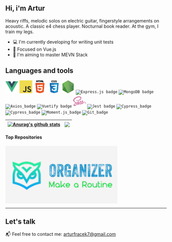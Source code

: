 ## Hi, i'm Artur

Heavy riffs, melodic solos on electric guitar, fingerstyle arrangements on acoustic. A classic e4 chess player. Nocturnal book reader. At the gym, I train my legs.

- 💻 I'm currently developing for writing unit tests
- 📖 Focused on Vue.js
- 🎯 I'm aiming to master MEVN Stack

## Languages and tools

<code><img height="40" src="https://raw.githubusercontent.com/github/explore/80688e429a7d4ef2fca1e82350fe8e3517d3494d/topics/vue/vue.png" title="Vue.js" alt="Vue.js badge"></code>
<code><img height="40" src="https://raw.githubusercontent.com/github/explore/80688e429a7d4ef2fca1e82350fe8e3517d3494d/topics/javascript/javascript.png" title="JavaScript" alt="JavaScript badge"></code>
<code><img height="40" src="https://raw.githubusercontent.com/github/explore/80688e429a7d4ef2fca1e82350fe8e3517d3494d/topics/html/html.png" title="HTML5" alt="HTML5 badge"></code>
<code><img height="40" src="https://raw.githubusercontent.com/github/explore/80688e429a7d4ef2fca1e82350fe8e3517d3494d/topics/css/css.png" title="CSS3" alt="CSS3 badge"></code>
<code><img height="40" src="https://raw.githubusercontent.com/github/explore/80688e429a7d4ef2fca1e82350fe8e3517d3494d/topics/nodejs/nodejs.png" title="Node.js" alt="Node.js badge"></code>
<code><img height="40" src="https://avatars.githubusercontent.com/u/5658226?s=200&v=4" title="Express.js" alt="Express.js badge"></code>
<code><img height="40" src="https://avatars.githubusercontent.com/u/45120?s=200&v=4" title="MongoDB " alt="MongoDB badge"></code>
<code><img height="40" src="https://user-images.githubusercontent.com/80266868/145017920-d3aa6b94-a954-451e-86d0-e90136e218a9.png" title="Axios" alt="Axios_badge"></code>
<code><img height="40" src="https://camo.githubusercontent.com/be384df72ff1748336f5927f7116e79a37cbe1639a5b7db162be2d7afe350f87/68747470733a2f2f63646e2e767565746966796a732e636f6d2f696d616765732f6c6f676f732f6c6f676f2e737667" title="Vuetify" alt="Vuetify badge"></code>
<code><img height="40" src="https://raw.githubusercontent.com/github/explore/80688e429a7d4ef2fca1e82350fe8e3517d3494d/topics/sass/sass.png" title="Sass" alt="Sass badge"></code>
<code><img height="40" src="https://camo.githubusercontent.com/31983294a16a373a7e752b57904f64cc030750db/68747470733a2f2f6a6573746a732e696f2f696d672f6a6573742e706e67" title="Jest" alt="Jest badge"></code>
<code><img height="40" src="https://avatars0.githubusercontent.com/u/8908513?s=200&v=4" title="Cypress" alt="Cypress_badge"></code>
<code><img height="40" src="https://user-images.githubusercontent.com/80266868/144919652-4228efb9-fd34-40f5-91ad-a2512310d954.png" title="Bootstrap" alt="Cypress_badge"></code>
<code><img height="40" src="https://user-images.githubusercontent.com/80266868/145017014-6f8a1312-bbf3-4045-8b41-857a78272e5c.png" title="Moment.js" alt="Moment.js_badge"></code>
<code><img height="40" src="https://user-images.githubusercontent.com/80266868/145019721-358cacef-96e2-4523-a1d7-c044cd17e0c8.png" title="Git" alt="Git_badge"></code>




| <a href="https://github.com/anuraghazra/github-readme-stats"><img align="center" src="https://github-readme-stats.vercel.app/api?username=ArturFracek&show_icons=true&include_all_commits=true&theme=vue&hide_border=true" alt="Anurag's github stats" /></a> | <a href="https://github.com/anuraghazra/github-readme-stats"><img height="195" align="center" src="https://github-readme-stats.vercel.app/api/top-langs/?username=ArturFracek&layout=compact&theme=vue&hide_border=true" /></a> |
| ------------- | ------------- |

#### Top Repositories


<a href="https://github.com/ArturFracek/organizer">
  <img height="180" align="center" src="assets/LOGO.png" />
</a>

---

## Let's talk

📬 Feel free to contact me: arturfracek7@gmail.com
